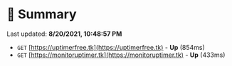 # 📖 Summary
Last updated: **8/20/2021, 10:48:57 PM**

- `GET` [https://uptimerfree.tk](https://uptimerfree.tk) - **Up** (854ms)
- `GET` [https://monitoruptimer.tk](https://monitoruptimer.tk) - **Up** (433ms)

